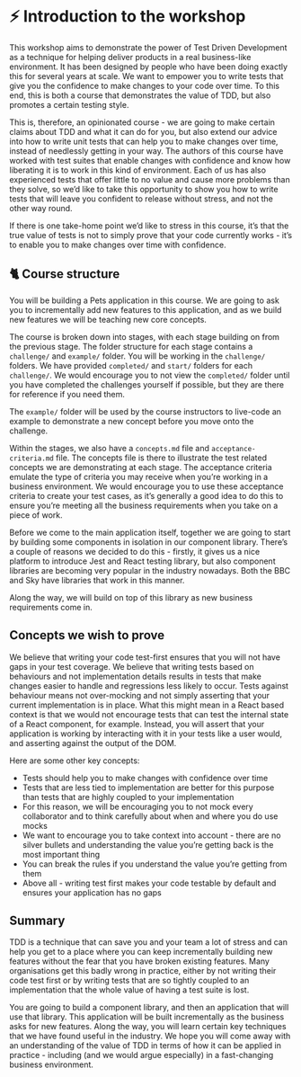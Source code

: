 # ⚡️ Introduction to the workshop

This workshop aims to demonstrate the power of Test Driven Development as a technique for helping deliver products in a real business-like environment. It has been designed by people who have been doing exactly this for several years at scale. We want to empower you to write tests that give you the confidence to make changes to your code over time. To this end, this is both a course that demonstrates the value of TDD, but also promotes a certain testing style.

This is, therefore, an opinionated course - we are going to make certain claims about TDD and what it can do for you, but also extend our advice into how to write unit tests that can help you to make changes over time, instead of needlessly getting in your way. The authors of this course have worked with test suites that enable changes with confidence and know how liberating it is to work in this kind of environment. Each of us has also experienced tests that offer little to no value and cause more problems than they solve, so we’d like to take this opportunity to show you how to write tests that will leave you confident to release without stress, and not the other way round.

If there is one take-home point we’d like to stress in this course, it’s that the true value of tests is not to simply prove that your code currently works - it’s to enable you to make changes over time with confidence.

## 🐈 Course structure

You will be building a Pets application in this course. We are going to ask you to incrementally add new features to this application, and as we build new features we will be teaching new core concepts.

The course is broken down into stages, with each stage building on from the previous stage. The folder structure for each stage contains a `challenge/` and `example/` folder. You will be working in the `challenge/` folders. We have provided `completed/` and `start/` folders for each `challenge/`. We would encourage you to not view the `completed/` folder until you have completed the challenges yourself if possible, but they are there for reference if you need them.

The `example/` folder will be used by the course instructors to live-code an example to demonstrate a new concept before you move onto the challenge.

Within the stages, we also have a `concepts.md` file and `acceptance-criteria.md` file. The concepts file is there to illustrate the test related concepts we are demonstrating at each stage. The acceptance criteria emulate the type of criteria you may receive when you’re working in a business environment. We would encourage you to use these acceptance criteria to create your test cases, as it’s generally a good idea to do this to ensure you’re meeting all the business requirements when you take on a piece of work.

Before we come to the main application itself, together we are going to start by building some components in isolation in our component library. There’s a couple of reasons we decided to do this - firstly, it gives us a nice platform to introduce Jest and React testing library, but also component libraries are becoming very popular in the industry nowadays. Both the BBC and Sky have libraries that work in this manner.

Along the way, we will build on top of this library as new business requirements come in.

## Concepts we wish to prove

We believe that writing your code test-first ensures that you will not have gaps in your test coverage. We believe that writing tests based on behaviours and not implementation details results in tests that make changes easier to handle and regressions less likely to occur. Tests against behaviour means not over-mocking and not simply asserting that your current implementation is in place. What this might mean in a React based context is that we would not encourage tests that can test the internal state of a React component, for example. Instead, you will assert that your application is working by interacting with it in your tests like a user would, and asserting against the output of the DOM.

Here are some other key concepts:

- Tests should help you to make changes with confidence over time
- Tests that are less tied to implementation are better for this purpose than tests that are highly coupled to your implementation
- For this reason, we will be encouraging you to not mock every collaborator and to think carefully about when and where you do use mocks
- We want to encourage you to take context into account - there are no silver bullets and understanding the value you’re getting back is the most important thing
- You can break the rules if you understand the value you’re getting from them
- Above all - writing test first makes your code testable by default and ensures your application has no gaps

## Summary

TDD is a technique that can save you and your team a lot of stress and can help you get to a place where you can keep incrementally building new features without the fear that you have broken existing features. Many organisations get this badly wrong in practice, either by not writing their code test first or by writing tests that are so tightly coupled to an implementation that the whole value of having a test suite is lost.

You are going to build a component library, and then an application that will use that library. This application will be built incrementally as the business asks for new features. Along the way, you will learn certain key techniques that we have found useful in the industry. We hope you will come away with an understanding of the value of TDD in terms of how it can be applied in practice - including (and we would argue especially) in a fast-changing business environment.
